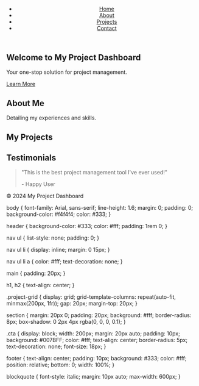 <!DOCTYPE html>
<html lang="en">
<head>
    <meta charset="UTF-8">
    <meta name="viewport" content="width=device-width, initial-scale=1.0">
    <title>My Project Dashboard</title>
    <link rel="stylesheet" href="styles.css">
</head>
<body>
    <header>
        <nav>
            <ul>
                <li><a href="#home">Home</a></li>
                <li><a href="#about">About</a></li>
                <li><a href="#projects">Projects</a></li>
                <li><a href="#contact">Contact</a></li>
            </ul>
        </nav>
    </header>
    <main>
        <section id="home">
            <h1>Welcome to My Project Dashboard</h1>
            <p>Your one-stop solution for project management.</p>
            <a href="#about" class="cta">Learn More</a>
        </section>
        <section id="about">
            <h2>About Me</h2>
            <p>Detailing my experiences and skills.</p>
        </section>
        <section id="projects">
            <h2>My Projects</h2>
            <div class="project-grid">
                <!-- Project items go here -->
            </div>
        </section>
        <section id="testimonials">
            <h2>Testimonials</h2>
            <blockquote>
                <p>"This is the best project management tool I've ever used!"</p>
                <footer>- Happy User</footer>
            </blockquote>
            <!-- More testimonials -->
        </section>
    </main>
    <footer>
        <p>&copy; 2024 My Project Dashboard</p>
    </footer>
</body>
</html>
body {
    font-family: Arial, sans-serif;
    line-height: 1.6;
    margin: 0;
    padding: 0;
    background-color: #f4f4f4;
    color: #333;
}

header {
    background-color: #333;
    color: #fff;
    padding: 1rem 0;
}

nav ul {
    list-style: none;
    padding: 0;
}

nav ul li {
    display: inline;
    margin: 0 15px;
}

nav ul li a {
    color: #fff;
    text-decoration: none;
}

main {
    padding: 20px;
}

h1, h2 {
    text-align: center;
}

.project-grid {
    display: grid;
    grid-template-columns: repeat(auto-fit, minmax(200px, 1fr));
    gap: 20px;
    margin-top: 20px;
}

section {
    margin: 20px 0;
    padding: 20px;
    background: #fff;
    border-radius: 8px;
    box-shadow: 0 2px 4px rgba(0, 0, 0, 0.1);
}

.cta {
    display: block;
    width: 200px;
    margin: 20px auto;
    padding: 10px;
    background: #007BFF;
    color: #fff;
    text-align: center;
    border-radius: 5px;
    text-decoration: none;
    font-size: 18px;
}

footer {
    text-align: center;
    padding: 10px;
    background: #333;
    color: #fff;
    position: relative;
    bottom: 0;
    width: 100%;
}

blockquote {
    font-style: italic;
    margin: 10px auto;
    max-width: 600px;
}